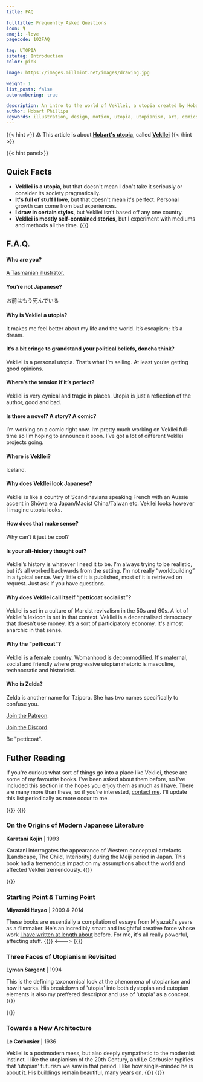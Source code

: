 ```yaml
---
title: FAQ

fulltitle: Frequently Asked Questions
icon: 🎙
emoji: -love
pagecode: 102FAQ

tag: UTOPIA
sitetag: Introduction
color: pink

image: https://images.millmint.net/images/drawing.jpg

weight: 1
list_posts: false
autonumbering: true

description: An intro to the world of Vekllei, a utopia created by Hobart Phillips.
author: Hobart Phillips
keywords: illustration, design, motion, utopia, utopianism, art, comics, comic, hobart, phillips, vekllei, millmint
---
```


<style>
#headerbox .emoji {
    margin-right: 85px;
}
.markdown a {
color: var(--color-red);
}
.markdown a.anchor {
color: var(--color-red);
}
aside nav ul a {
color: var(--color-red);
}
#headerbox .emoji {
color: var(--color-red);
}

.markdown img[alt=smallimg]{
  display: block;
  margin-left: auto;
  margin-right: auto;
  width: 50%;
}

/* coins */
.row {
    display: flex;
    margin-left: auto;
    margin-right: auto;
  }

.column {
  flex: 33.33%;
  padding: 5px;
}
@media (max-width: 1250px) {
    .row {
    display: none;
    }
  }
</style>

{{< hint >}}
߷ This article is about [**Hobart's utopia**](/utopia/intro/#three-utopias), called [**Vekllei**](/utopia/vekllei)
{{< /hint >}}

{{< hint panel>}}
## Quick Facts

* **Vekllei is a utopia**, but that doesn't mean I don't take it seriously or consider its society pragmatically.
* **It's full of stuff I love**, but that doesn't mean it's perfect. Personal growth can come from bad experiences.
* **I draw in certain styles**, but Vekllei isn't based off any one country.
* **Vekllei is mostly self-contained stories**, but I experiment with mediums and methods all the time.
{{</hint >}}

## F.A.Q.

#### Who are you?

[A Tasmanian illustrator.](/newsdesk/about/)

#### You’re not Japanese?

お前はもう死んでいる

#### Why is Vekllei a utopia?

It makes me feel better about my life and the world. It’s escapism; it’s a dream.

#### It’s a bit cringe to grandstand your political beliefs, doncha think?

Vekllei is a personal utopia. That’s what I’m selling. At least you’re getting good opinions.

#### Where’s the tension if it’s perfect?

Vekllei is very cynical and tragic in places. Utopia is just a reflection of the author, good and bad.

#### Is there a novel? A story? A comic?

I’m working on a comic right now. I’m pretty much working on Vekllei full-time so I’m hoping to announce it soon. I’ve got a lot of different Vekllei projects going.

#### Where is Vekllei?

Iceland.

#### Why does Vekllei look Japanese?

Vekllei is like a country of Scandinavians speaking French with an Aussie accent in Shōwa era Japan/Maoist China/Taiwan etc. Vekllei looks however I imagine utopia looks.

#### How does that make sense?

Why can’t it just be cool?

#### Is your alt-history thought out?

Vekllei’s history is whatever I need it to be. I’m always trying to be realistic, but it’s all worked backwards from the setting. I’m not really “worldbuilding” in a typical sense. Very little of it is published, most of it is retrieved on request. Just ask if you have questions.

#### Why does Vekllei call itself “petticoat socialist”?

Vekllei is set in a culture of Marxist revivalism in the 50s and 60s. A lot of Vekllei’s lexicon is set in that context. Vekllei is a decentralised democracy that doesn’t use money. It’s a sort of participatory economy. It's almost anarchic in that sense.

#### Why the "petticoat"?

Vekllei is a female country. Womanhood is decommodified. It's maternal, social and friendly where progressive utopian rhetoric is masculine, technocratic and historicist.

#### Who is Zelda?

Zelda is another name for Tzipora. She has two names specifically to confuse you.

[Join the Patreon](https://www.patreon.com/vekllei).

[Join the Discord](https://discord.gg/dCE6vSU).

Be "petticoat".

## Futher Reading

If you're curious what sort of things go into a place like Vekllei, these are some of my favourite books. I've been asked about them before, so I've included this section in the hopes you enjoy them as much as I have. There are many more than these, so if you're interested, [contact me](/newsdesk/about). I'll update this list periodically as more occur to me.

{{<columns>}}
{{<hint panel>}}
### On the Origins of Modern Japanese Literature
**Karatani Kojin** | 1993

Karatani interrogates the appearance of Western conceptual artefacts (Landscape, The Child, Interiority) during the Meiji period in Japan. This book had a tremendous impact on my assumptions about the world and affected Vekllei tremendously.
{{</hint>}}

{{<hint panel>}}
### Starting Point *&* Turning Point
**Miyazaki Hayao** | 2009 & 2014

These books are essentially a compilation of essays from Miyazaki's years as a filmmaker. He's an incredibly smart and insightful creative force whose work [I have written at length about](/newsdesk/essays/ghibli) before. For me, it's all really powerful, affecting stuff.
{{</hint>}}
<--->
{{<hint panel>}}
### Three Faces of Utopianism Revisited
**Lyman Sargent** | 1994

This is the defining taxonomical look at the phenomena of utopianism and how it works. His breakdown of 'utopia' into both dystopian and eutopian elements is also my preffered descriptor and use of 'utopia' as a concept.
{{</hint>}}

{{<hint panel>}}
### Towards a New Architecture
**Le Corbusier** | 1936

Vekllei is a postmodern mess, but also deeply sympathetic to the modernist instinct. I like the utopianism of the 20th Century, and Le Corbusier typifies that 'utopian' futurism we saw in that period. I like how single-minded he is about it. His buildings remain beautiful, many years on.
{{</hint>}}
{{</columns>}}
